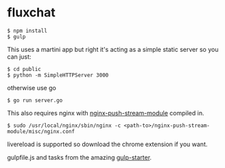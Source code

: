 fluxchat
========

```
$ npm install
$ gulp
```

This uses a martini app but right it's acting as a simple static server so you can just:

```
$ cd public
$ python -m SimpleHTTPServer 3000
```

otherwise use go

```
$ go run server.go
```

This also requires nginx with [nginx-push-stream-module](https://github.com/wandenberg/nginx-push-stream-module) compiled in.

```
$ sudo /usr/local/nginx/sbin/nginx -c <path-to>/nginx-push-stream-module/misc/nginx.conf
```

livereload is supported so download the chrome extension if you want.

gulpfile.js and tasks from the amazing [gulp-starter](https://github.com/greypants/gulp-starter).
